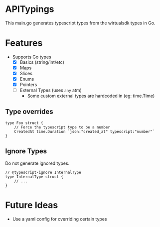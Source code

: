 # APITypings

This main.go generates typescript types from the wirtualsdk types in Go.

# Features

- Supports Go types
  - [x] Basics (string/int/etc)
  - [x] Maps
  - [x] Slices
  - [x] Enums
  - [x] Pointers
  - [ ] External Types (uses `any` atm)
    - Some custom external types are hardcoded in (eg: time.Time)

## Type overrides

```golang
type Foo struct {
	// Force the typescript type to be a number
	CreatedAt time.Duration `json:"created_at" typescript:"number"`
}
```

## Ignore Types

Do not generate ignored types.

```golang
// @typescript-ignore InternalType
type InternalType struct {
	// ...
}
```

# Future Ideas

- Use a yaml config for overriding certain types
